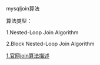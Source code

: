 mysqljoin算法

算法类型：


1.Nested-Loop Join Algorithm


2.Block Nested-Loop Join Algorithm







[1.官网join算法描述](https://dev.mysql.com/doc/refman/5.7/en/nested-loop-joins.html)
